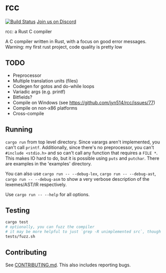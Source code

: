 # rcc

[![Build Status](https://travis-ci.org/jyn514/rcc.svg?branch=master)](https://travis-ci.org/jyn514/rcc)
[Join us on Discord](https://discord.gg/2jRDZDU)

rcc: a Rust C compiler

A C compiler written in Rust, with a focus on good error messages. Warning: my first rust project, code quality is pretty low

## TODO

- Preprocessor
- Multiple translation units (files)
- Codegen for gotos and do-while loops
- Variadic args (e.g. printf)
- Bitfields?
- Compile on Windows (see https://github.com/jyn514/rcc/issues/77)
- Compile on non-x86 platforms
- Cross-compile

## Running

`cargo run` from top level directory.
Since varargs aren't implemented, you can't call `printf`.
Additionally, since there's no preprocessor, you can't `#include <stdio.h>`
and so can't call any function that requires a `FILE *`. This makes IO hard to do,
but it is possible using `puts` and `putchar`.
There are examples in the 'examples' directory.

You can also use `cargo run -- --debug-lex`, `cargo run -- --debug-ast`, `cargo run -- --debug-asm`
to show a very verbose description of the lexemes/AST/IR respectively.

Use `cargo run -- --help` for all options.

## Testing

```sh
cargo test
# optionally, you can fuzz the compiler
# it may be more helpful to just `grep -R unimplemented src`, though
tests/fuzz.sh
```

## Contributing

See [CONTRIBUTING.md](CONTRIBUTING.md).
This also includes reporting bugs.
